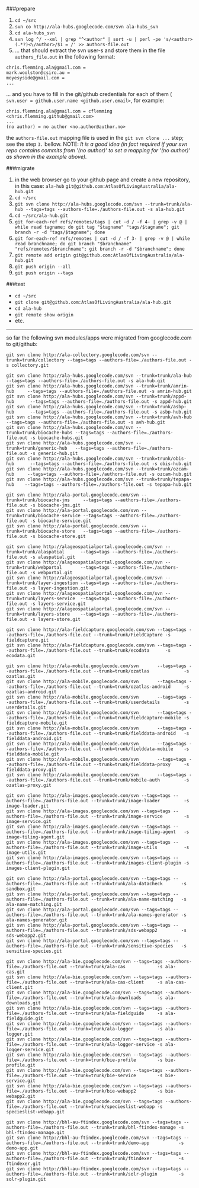 ###prepare
1. `cd ~/src`
2. `svn co http://ala-hubs.googlecode.com/svn ala-hubs_svn`
3. `cd ala-hubs_svn`
4. `svn log ^/ --xml | grep "^<author" | sort -u | perl -pe 's/<author>(.*?)<\/author>/$1 = /' >> authors-file.out`
5. ... that should extract the svn user-s and store them in the file `authors_file.out` in the following format:
```
chris.flemming.ala@gmail.com = 
mark.woolston@csiro.au = 
moyesyside@gmail.com = 
...
```
... and you have to fill in the git/github credentials for each of them (` svn.user = github.user.name <github.user.email>`, for example:
```
chris.flemming.ala@gmail.com = cflemming <chris.flemming.github@gmail.com>
...
(no author) = no author <no.author@author.no>
```
the `authors-file.out` mapping file is used in the `git svn clone ...` step; see the step `3.` bellow. NOTE: _It is a good idea (in fact required if your svn repo contains commits from '(no author)' to set a mapping for '(no author)' as shown in the example above)._

###migrate
1. in the web browser go to your github page and create a new repository, in this case: `ala-hub` `git@github.com:AtlasOfLivingAustralia/ala-hub.git`
2. `cd ~/src`
3. `git svn clone http://ala-hubs.googlecode.com/svn --trunk=trunk/ala-hub --tags=tags --authors-file=./authors-file.out -s ala-hub.git`
4. `cd ~/src/ala-hub.git`
5. `git for-each-ref refs/remotes/tags | cut -d / -f 4- | grep -v @ | while read tagname; do git tag "$tagname" "tags/$tagname"; git branch -r -d "tags/$tagname"; done`
6. `git for-each-ref refs/remotes | cut -d / -f 3- | grep -v @ | while read branchname; do git branch "$branchname" "refs/remotes/$branchname"; git branch -r -d "$branchname"; done`
7. `git remote add origin git@github.com:AtlasOfLivingAustralia/ala-hub.git`
8. `git push origin --all`
9. `git push origin --tags`

###test
* `cd ~/src`
* `git clone git@github.com:AtlasOfLivingAustralia/ala-hub.git`
* `cd ala-hub`
* `git remote show origin`
* etc.

---
so far the following svn modules/apps were migrated from googlecode.com to git/github:
```
git svn clone http://ala-collectory.googlecode.com/svn --trunk=trunk/collectory --tags=tags --authors-file=./authors-file.out -s collectory.git

git svn clone http://ala-hubs.googlecode.com/svn --trunk=trunk/ala-hub       --tags=tags --authors-file=./authors-file.out -s ala-hub.git
git svn clone http://ala-hubs.googlecode.com/svn --trunk=trunk/amrin-hub     --tags=tags --authors-file=./authors-file.out -s amrin-hub.git
git svn clone http://ala-hubs.googlecode.com/svn --trunk=trunk/appd-hub      --tags=tags --authors-file=./authors-file.out -s appd-hub.git
git svn clone http://ala-hubs.googlecode.com/svn --trunk=trunk/asbp-hub      --tags=tags --authors-file=./authors-file.out -s asbp-hub.git
git svn clone http://ala-hubs.googlecode.com/svn --trunk=trunk/avh-hub       --tags=tags --authors-file=./authors-file.out -s avh-hub.git
git svn clone http://ala-hubs.googlecode.com/svn --trunk=trunk/biocache-hubs --tags=tags --authors-file=./authors-file.out -s biocache-hubs.git
git svn clone http://ala-hubs.googlecode.com/svn --trunk=trunk/generic-hub   --tags=tags --authors-file=./authors-file.out -s generic-hub.git
git svn clone http://ala-hubs.googlecode.com/svn --trunk=trunk/obis-hub      --tags=tags --authors-file=./authors-file.out -s obis-hub.git
git svn clone http://ala-hubs.googlecode.com/svn --trunk=trunk/ozcam-hub     --tags=tags --authors-file=./authors-file.out -s ozcam-hub.git
git svn clone http://ala-hubs.googlecode.com/svn --trunk=trunk/tepapa-hub    --tags=tags --authors-file=./authors-file.out -s tepapa-hub.git

git svn clone http://ala-portal.googlecode.com/svn --trunk=trunk/biocache-jms     --tags=tags --authors-file=./authors-file.out -s biocache-jms.git
git svn clone http://ala-portal.googlecode.com/svn --trunk=trunk/biocache-service --tags=tags --authors-file=./authors-file.out -s biocache-service.git
git svn clone http://ala-portal.googlecode.com/svn --trunk=trunk/biocache-store   --tags=tags --authors-file=./authors-file.out -s biocache-store.git

git svn clone http://alageospatialportal.googlecode.com/svn --trunk=trunk/alaspatial      --tags=tags --authors-file=./authors-file.out -s alaspatial.git
git svn clone http://alageospatialportal.googlecode.com/svn --trunk=trunk/webportal       --tags=tags --authors-file=./authors-file.out -s webportal.git
git svn clone http://alageospatialportal.googlecode.com/svn --trunk=trunk/layer-ingestion --tags=tags --authors-file=./authors-file.out -s layer-ingestion.git
git svn clone http://alageospatialportal.googlecode.com/svn --trunk=trunk/layers-service  --tags=tags --authors-file=./authors-file.out -s layers-service.git
git svn clone http://alageospatialportal.googlecode.com/svn --trunk=trunk/layers-store    --tags=tags --authors-file=./authors-file.out -s layers-store.git

git svn clone http://ala-fieldcapture.googlecode.com/svn --tags=tags --authors-file=./authors-file.out --trunk=trunk/FieldCapture -s fieldcapture.git                
git svn clone http://ala-fieldcapture.googlecode.com/svn --tags=tags --authors-file=./authors-file.out --trunk=trunk/ecodata      -s ecodata.git                     
                                                                                                                                                                     
git svn clone http://ala-mobile.googlecode.com/svn       --tags=tags --authors-file=./authors-file.out --trunk=trunk/ozatlas             -s ozatlas.git              
git svn clone http://ala-mobile.googlecode.com/svn       --tags=tags --authors-file=./authors-file.out --trunk=trunk/ozatlas-android     -s ozatlas-android.git      
git svn clone http://ala-mobile.googlecode.com/svn       --tags=tags --authors-file=./authors-file.out --trunk=trunk/userdetails         -s userdetails.git          
git svn clone http://ala-mobile.googlecode.com/svn       --tags=tags --authors-file=./authors-file.out --trunk=trunk/fieldcapture-mobile -s fieldcapture-mobile.git  
git svn clone http://ala-mobile.googlecode.com/svn       --tags=tags --authors-file=./authors-file.out --trunk=trunk/fielddata-android   -s fielddata-android.git    
git svn clone http://ala-mobile.googlecode.com/svn       --tags=tags --authors-file=./authors-file.out --trunk=trunk/fielddata-mobile    -s fielddata-mobile.git     
git svn clone http://ala-mobile.googlecode.com/svn       --tags=tags --authors-file=./authors-file.out --trunk=trunk/fielddata-proxy     -s fielddata-proxy.git      
git svn clone http://ala-mobile.googlecode.com/svn       --tags=tags --authors-file=./authors-file.out --trunk=trunk/mobile-auth         -s ozatlas-proxy.git

git svn clone http://ala-images.googlecode.com/svn --tags=tags --authors-file=./authors-file.out --trunk=trunk/image-loader         -s image-loader.git            
git svn clone http://ala-images.googlecode.com/svn --tags=tags --authors-file=./authors-file.out --trunk=trunk/image-service        -s image-service.git           
git svn clone http://ala-images.googlecode.com/svn --tags=tags --authors-file=./authors-file.out --trunk=trunk/image-tiling-agent   -s image-tiling-agent.git      
git svn clone http://ala-images.googlecode.com/svn --tags=tags --authors-file=./authors-file.out --trunk=trunk/image-utils          -s image-utils.git             
git svn clone http://ala-images.googlecode.com/svn --tags=tags --authors-file=./authors-file.out --trunk=trunk/images-client-plugin -s images-client-plugin.git

git svn clone http://ala-portal.googlecode.com/svn --tags=tags --authors-file=./authors-file.out --trunk=trunk/ala-datacheck       -s sandbox.git
git svn clone http://ala-portal.googlecode.com/svn --tags=tags --authors-file=./authors-file.out --trunk=trunk/ala-name-matching   -s ala-name-matching.git
git svn clone http://ala-portal.googlecode.com/svn --tags=tags --authors-file=./authors-file.out --trunk=trunk/ala-names-generator -s ala-names-generator.git
git svn clone http://ala-portal.googlecode.com/svn --tags=tags --authors-file=./authors-file.out --trunk=trunk/sds-webapp2         -s sds-webapp2.git
git svn clone http://ala-portal.googlecode.com/svn --tags=tags --authors-file=./authors-file.out --trunk=trunk/sensitive-species   -s sensitive-species.git

git svn clone http://ala-bie.googlecode.com/svn --tags=tags --authors-file=./authors-file.out --trunk=trunk/ala-cas            -s ala-cas.git
git svn clone http://ala-bie.googlecode.com/svn --tags=tags --authors-file=./authors-file.out --trunk=trunk/ala-cas-client     -s ala-cas-client.git
git svn clone http://ala-bie.googlecode.com/svn --tags=tags --authors-file=./authors-file.out --trunk=trunk/ala-downloads      -s ala-downloads.git
git svn clone http://ala-bie.googlecode.com/svn --tags=tags --authors-file=./authors-file.out --trunk=trunk/ala-fieldguide     -s ala-fieldguide.git
git svn clone http://ala-bie.googlecode.com/svn --tags=tags --authors-file=./authors-file.out --trunk=trunk/ala-logger         -s ala-logger.git
git svn clone http://ala-bie.googlecode.com/svn --tags=tags --authors-file=./authors-file.out --trunk=trunk/ala-logger-service -s ala-logger-service.git
git svn clone http://ala-bie.googlecode.com/svn --tags=tags --authors-file=./authors-file.out --trunk=trunk/bie-profile        -s bie-profile.git
git svn clone http://ala-bie.googlecode.com/svn --tags=tags --authors-file=./authors-file.out --trunk=trunk/bie-service        -s bie-service.git
git svn clone http://ala-bie.googlecode.com/svn --tags=tags --authors-file=./authors-file.out --trunk=trunk/bie-webapp2        -s bie-webapp2.git
git svn clone http://ala-bie.googlecode.com/svn --tags=tags --authors-file=./authors-file.out --trunk=trunk/specieslist-webapp -s specieslist-webapp.git

git svn clone http://bhl-au-ftindex.googlecode.com/svn --tags=tags --authors-file=./authors-file.out --trunk=trunk/bhl-ftindex-manage -s bhl-ftindex-manage.git
git svn clone http://bhl-au-ftindex.googlecode.com/svn --tags=tags --authors-file=./authors-file.out --trunk=trunk/demo-app           -s demo-app.git
git svn clone http://bhl-au-ftindex.googlecode.com/svn --tags=tags --authors-file=./authors-file.out --trunk=trunk/ftindexer          -s ftindexer.git
git svn clone http://bhl-au-ftindex.googlecode.com/svn --tags=tags --authors-file=./authors-file.out --trunk=trunk/solr-plugin        -s solr-plugin.git
```
